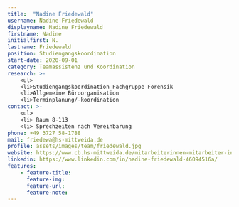 ```yaml
---
title:  "Nadine Friedewald"
username: Nadine Friedewald
displayname: Nadine Friedewald
firstname: Nadine
initialfirst: N.
lastname: Friedewald
position: Studiengangskoordination 
start-date: 2020-09-01
category: Teamassistenz und Koordination
research: >- 
    <ul>
    <li>Studiengangskoordination Fachgruppe Forensik
    <li>Allgemeine Büroorganisation
    <li>Terminplanung/-koordination
contact: >-
    <ul>
    <li> Raum 8-113
    <li> Sprechzeiten nach Vereinbarung
phone: +49 3727 58-1788
mail: friedewa@hs-mittweida.de 
profile: assets/images/team/friedewald.jpg
website: https://www.cb.hs-mittweida.de/mitarbeiterinnen-mitarbeiter-in-ihren-fachgruppen/friedewald-nadine/
linkedin: https://www.linkedin.com/in/nadine-friedewald-46094516a/ 
features:
    - feature-title: 
      feature-img: 
      feature-url: 
      feature-note: 
---
```


